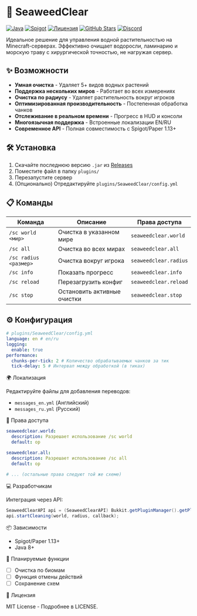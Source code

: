 # 🌊 SeaweedClear

[![Java](https://img.shields.io/badge/Java-8%2B-orange?logo=openjdk)](https://java.com)
[![Spigot](https://img.shields.io/badge/Spigot-1.13%2B-yellow)](https://www.spigotmc.org)
[![Лицензия](https://img.shields.io/badge/лицензия-MIT-green.svg)](LICENSE)
[![GitHub Stars](https://img.shields.io/github/stars/username/repo)](https://github.com/username/repo/stargazers)
[![Discord](https://img.shields.io/discord/server_id?logo=discord&label=Discord)](https://discord.gg/invite-link)

Идеальное решение для управления водной растительностью на Minecraft-серверах. Эффективно очищает водоросли, ламинарию и морскую траву с хирургической точностью, не нагружая сервер.

## ✨ Возможности

- **Умная очистка** - Удаляет 5+ видов водных растений
- **Поддержка нескольких миров** - Работает во всех измерениях
- **Очистка по радиусу** - Удаляет растительность вокруг игроков
- **Оптимизированная производительность** - Постепенная обработка чанков
- **Отслеживание в реальном времени** - Прогресс в HUD и консоли
- **Многоязычная поддержка** - Встроенные локализации EN/RU
- **Современное API** - Полная совместимость с Spigot/Paper 1.13+

## 🛠 Установка

1. Скачайте последнюю версию `.jar` из [Releases](https://github.com/yourname/SeaweedClear/releases)
2. Поместите файл в папку `plugins/`
3. Перезапустите сервер
4. (Опционально) Отредактируйте `plugins/SeaweedClear/config.yml`

## 📋 Команды

| Команда | Описание | Права доступа |
|---------|-------------|------------|
| `/sc world <мир>` | Очистка в указанном мире | `seaweedclear.world` |
| `/sc all` | Очистка во всех мирах | `seaweedclear.all` |
| `/sc radius <размер>` | Очистка вокруг игрока | `seaweedclear.radius` |
| `/sc info` | Показать прогресс | `seaweedclear.info` |
| `/sc reload` | Перезагрузить конфиг | `seaweedclear.reload` |
| `/sc stop` | Остановить активные очистки | `seaweedclear.stop` |

## ⚙ Конфигурация

```yaml
# plugins/SeaweedClear/config.yml
language: en # en/ru
logging:
  enable: true
performance:
  chunks-per-tick: 2 # Количество обрабатываемых чанков за тик
  tick-delay: 5 # Интервал между обработкой (в тиках)
```

🌍 Локализация

Редактируйте файлы для добавления переводов:
- `messages_en.yml` (Английский)
- `messages_ru.yml` (Русский)

📜 Права доступа

```yaml
seaweedclear.world:
  description: Разрешает использование /sc world
  default: op

seaweedclear.all:
  description: Разрешает использование /sc all
  default: op
  
# ... (остальные права следуют той же схеме)
```
💻 Разработчикам

Интеграция через API:
```java
SeaweedClearAPI api = (SeaweedClearAPI) Bukkit.getPluginManager().getPlugin("SeaweedClear");
api.startCleaning(world, radius, callback);
```
📦 Зависимости

- Spigot/Paper 1.13+
- Java 8+

🚀 Планируемые функции

- [ ] Очистка по биомам
- [ ] Функция отмены действий
- [ ] Сохранение схем

📄 Лицензия

MIT License - Подробнее в LICENSE.
